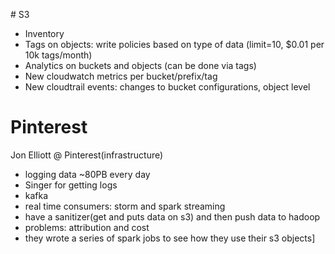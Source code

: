 ​# S3

 - Inventory
 - Tags on objects: write policies based on type of data (limit=10, $0.01 per 10k tags/month)
 - Analytics on buckets and objects (can be done via tags)
 - New cloudwatch metrics per bucket/prefix/tag
 - New cloudtrail events: changes to bucket configurations, object level
 
 
# Pinterest
 
 Jon Elliott @ Pinterest(infrastructure)
 
 - logging data ~80PB every day
 - Singer for getting logs
 - kafka
 - real time consumers: storm and spark streaming
 - have a sanitizer(get and puts data on s3) and then push data to hadoop
 - problems: attribution and cost
 - they wrote a series of spark jobs to see how they use their s3 objects]
 
